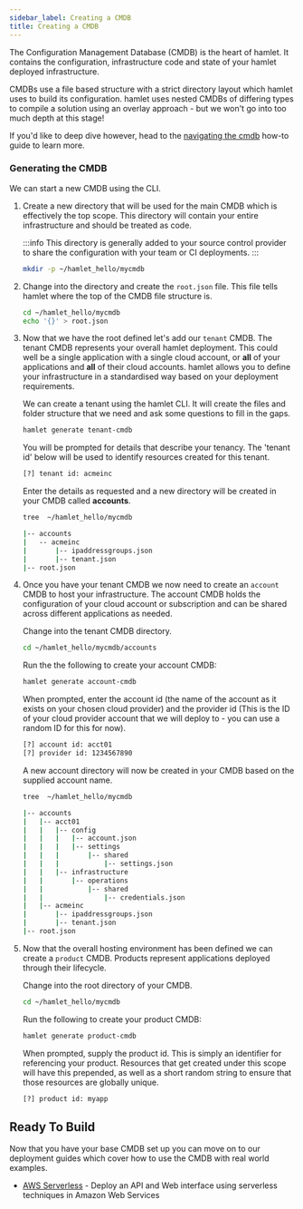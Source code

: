 ```yaml
---
sidebar_label: Creating a CMDB
title: Creating a CMDB
---
```


The Configuration Management Database (CMDB) is the heart of hamlet. It contains the configuration, infrastructure code and state of your hamlet deployed infrastructure.

CMDBs use a file based structure with a strict directory layout which hamlet uses to build its configuration. hamlet uses nested CMDBs of differing types to compile a solution using an overlay approach - but we won't go into too much depth at this stage!

If you'd like to deep dive however, head to the [navigating the cmdb](/how-to/define/navigate-the-cmdb) how-to guide to learn more.

### Generating the CMDB

We can start a new CMDB using the CLI.

1. Create a new directory that will be used for the main CMDB which is effectively the top scope. This directory will contain your entire infrastructure and should be treated as code.

    :::info
    This directory is generally added to your source control provider to share the configuration with your team or CI deployments.
    :::

    ```bash
    mkdir -p ~/hamlet_hello/mycmdb
    ```

1. Change into the directory and create the `root.json` file. This file tells hamlet where the top of the CMDB file structure is.

    ```bash
    cd ~/hamlet_hello/mycmdb
    echo '{}' > root.json
    ```

1. Now that we have the root defined let's add our `tenant` CMDB. The tenant CMDB represents your overall hamlet deployment. This could well be a single application with a single cloud account, or **all** of your applications and **all** of their cloud accounts. hamlet allows you to define your infrastructure in a standardised way based on your deployment requirements.

    We can create a tenant using the hamlet CLI. It will create the files and folder structure that we need and ask some questions to fill in the gaps.

    ```bash
    hamlet generate tenant-cmdb
    ```

    You will be prompted for details that describe your tenancy. The 'tenant id' below will be used to identify resources created for this tenant.

    ```bash
    [?] tenant id: acmeinc
    ```

    Enter the details as requested and a new directory will be created in your CMDB called **accounts**.

    ```bash
    tree  ~/hamlet_hello/mycmdb
    ```

    ```bash
    |-- accounts
    |   -- acmeinc
    |       |-- ipaddressgroups.json
    |       |-- tenant.json
    |-- root.json
    ```

1. Once you have your tenant CMDB we now need to create an `account` CMDB to host your infrastructure. The account CMDB holds the configuration of your cloud account or subscription and can be shared across different applications as needed.

    Change into the tenant CMDB directory.

    ```bash
    cd ~/hamlet_hello/mycmdb/accounts
    ```

    Run the the following to create your account CMDB:

    ```bash
    hamlet generate account-cmdb
    ```

    When prompted, enter the account id (the name of the account as it exists on your chosen cloud provider) and the provider id (This is the ID of your cloud provider account that we will deploy to - you can use a random ID for this for now).

    ```bash
    [?] account id: acct01
    [?] provider id: 1234567890
    ```

    A new account directory will now be created in your CMDB based on the supplied account name.

    ```bash
    tree  ~/hamlet_hello/mycmdb
    ```

    ```bash
    |-- accounts
    |   |-- acct01
    |   |   |-- config
    |   |   |   |-- account.json
    |   |   |   |-- settings
    |   |   |       |-- shared
    |   |   |           |-- settings.json
    |   |   |-- infrastructure
    |   |       |-- operations
    |   |           |-- shared
    |   |               |-- credentials.json
    |   |-- acmeinc
    |       |-- ipaddressgroups.json
    |       |-- tenant.json
    |-- root.json
    ```

1. Now that the overall hosting environment has been defined we can create a `product` CMDB. Products represent applications deployed through their lifecycle.

    Change into the root directory of your CMDB.

    ```bash
    cd ~/hamlet_hello/mycmdb
    ```

    Run the following to create your product CMDB:

    ```bash
    hamlet generate product-cmdb
    ```

    When prompted, supply the product id. This is simply an identifier for referencing your product. Resources that get created under this scope will have this prepended, as well as a short random string to ensure that those resources are globally unique.

    ```bash
    [?] product id: myapp
    ```

## Ready To Build

Now that you have your base CMDB set up you can move on to our deployment guides which cover how to use the CMDB with real world examples.

- [AWS Serverless](aws-serverless/index.md) - Deploy an API and Web interface using serverless techniques in Amazon Web Services
